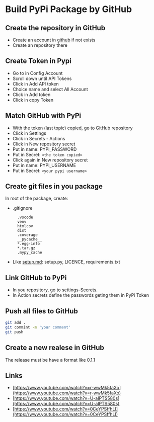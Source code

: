 # Build PyPi Package by GitHub

## Create the repository in GitHub
- Create an account in [github](https://github.com/) if not exists
- Create an repository there

## Create Token in Pypi
- Go to in Config Account
- Scroll down until API Tokens
- Click in Add API token
- Choice name and select All Account
- Click in Add token
- Click in copy Token

## Match GitHub with PyPi
- With the token (last topic) copied, go to GitHub repository
- Click in Settings
- Click in Secrets - Actions
- Click in New repository secret
- Put in name: PYPI_PASSWORD
- Put in Secret: `<the token copied>`
- Click again in New repository secret
- Put in name: PYPI_USERNAME
- Put in Secret: `<your pypi username>`

## Create git files in you package
In root of the package, create:
- .gitignore
  ```
	.vscode
	venv
	htmlcov
	dist
	.coverage
	__pycache__
	*.egg-info
	*.tar.gz
	.mypy_cache
  ```
- Like [setup.md](setup.md): setup.py, LICENCE, requirements.txt


## Link GitHub to PyPi
- In you repository, go to settings-Secrets.
- In Action secrets define the passwords geting them in PyPi Token

## Push all files to GitHub
```bash
git add .
git commint -m 'your comment'
git push
```

## Create a new realese in GitHub
The release must be have a format like 0.1.1

## Links
- [https://www.youtube.com/watch?v=r-wwMk5faXo](https://www.youtube.com/watch?v=r-wwMk5faXo)
- [https://www.youtube.com/watch?v=U-aIPTS580s](https://www.youtube.com/watch?v=U-aIPTS580s)
- [https://www.youtube.com/watch?v=0CeYPSffhLI](https://www.youtube.com/watch?v=0CeYPSffhLI)